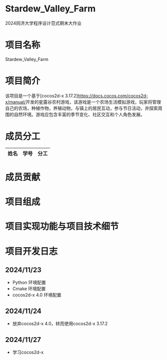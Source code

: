 # Stardew_Valley_Farm
2024同济大学程序设计范式期末大作业
# 项目名称
Stardew_Valley_Farm
# 项目简介
该项目是一个基于[cocos2d-x 3.17.2]<https://docs.cocos.com/cocos2d-x/manual/>开发的星露谷农村游戏，该游戏是一个农场生活模拟游戏，玩家将管理自己的农场，种植作物，养殖动物，与镇上的居民互动，参与节日活动，并探索周围的自然环境。游戏应包含丰富的季节变化、社区交互和个人角色发展。
# 成员分工
|姓名|学号|分工|
| :-----| ----: | :----: |

# 成员贡献

# 项目组成

# 项目实现功能与项目技术细节

# 项目开发日志
## 2024/11/23
- Python 环境配置
- Cmake 环境配置
- cocos2d-x 4.0 环境配置
## 2024/11/24
- 放弃cocos2d-x 4.0，转而使用cocos2d-x 3.17.2
## 2024/11/27
- 学习cocos2d-x
